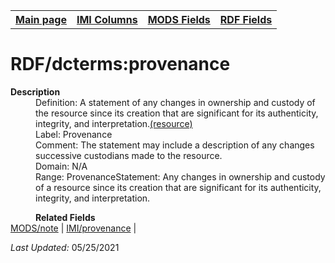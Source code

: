 <!DOCTYPE html>
<html>

<body>
<table style="width:100%">
  <tr>
    <th><a href="index.md">Main page</a></th>
	<th><a href="IMI.md">IMI Columns</a></th>
    <th><a href="MODS.md">MODS Fields</a></th>
    <th><a href="RDF.md">RDF Fields</a></th>
  </tr>
</table>



<h1>RDF/dcterms:provenance</h1>
<dl>
  <dt><b>Description</b></dt>
  <dd>Definition: A statement of any changes in ownership and custody of the resource since its creation that are significant for its authenticity, integrity, and interpretation.<a href="http://purl.org/dc/terms/provenance">(resource)</a></dd>
  <dd>Label: Provenance</dd>
  <dd>Comment: The statement may include a description of any changes successive custodians made to the resource.</dd>
  <dd>Domain: N/A</dd>
  <dd>Range: ProvenanceStatement: Any changes in ownership and custody of a resource since its creation that are significant for its authenticity, integrity, and interpretation.</dd>
</dl>
<dl>
	<dd><b>Related Fields</b></dd>
		<a href="mods.note.md">MODS/note</a> | <a href="provenance.md">IMI/provenance</a> | 
</dl>
<p><i>Last Updated: </i>05/25/2021</p>
</body>
</html>